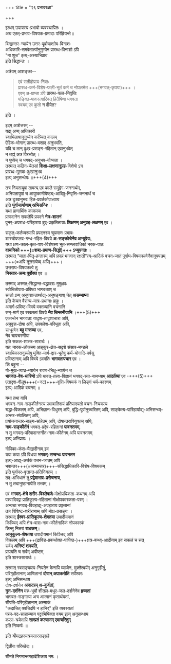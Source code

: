 +++
title = "२६ प्रभावरक्षा"

+++

इत्थम् उपायस्य-प्रभावो व्यवस्थापितः ।  
अथ एतत्-प्रभाव-विषयक-प्रमादाः परिह्रियन्ते॥  

विद्यान्तर-न्यायेन उत्तर-पूर्वाघाश्लेष-विनाशः  
अधिकारि-समवेतार्त्यानुगुण्येन प्रारब्ध-विनाशो ऽपि  
"मा शुच" इत्य्-अस्याभिप्राय  
इति सिद्धान्तः ।

अत्रेयम् आशङ्का--  

> एवं सतीहोपाय-निष्ठः  
प्रारब्ध-कर्म-विशेष-फली-भूतं कर्म च नोपलभेत +++(भगवत्-कृपया)+++ ।  
एवम् अ-प्राप्ता ऽपि **प्रारब्ध-फल-निवृत्तिः**  
पङ्क्ति-पावनत्वादिवत् हितैषिणा भगवता  
स्वयम् एव कुतो **न दीयेत**?  

इति ।

इदम् अत्रोत्तरम् --  
यद्य् अप्य् अधिकारी  
स्वाभिलाषानुगुण्येन कञ्चित् कालम्  
ऐहिक-भोगान् प्रारब्ध-वशाद् अनुभवति,  
यदि च तान् दुःख-प्रसङ्ग-रहितान् एवानुभवेत्  
न तर्ह्य् अत्र विरच्येत् ।  
न पुष्येच् च भगवद्-अनुभव-योग्यता ।  
तस्मात् कठिन-चेतसां **शिक्षा-लक्षणानुग्रह**-विशेषो ऽत्र  
प्रारब्ध-मूलक-दुःखानुभव  
इत्य् अनुसन्धेयः ॥+++(4)+++

तत्र नियतायुषां तावत्य् एव काले समुद्वेग-जननार्थम्,  
अनियतायुषां च आयुष्कामीयेष्ट्य्-आदिषु-निवृत्ति-जननार्थं च  
अत्र दुःखानुभवः हित-प्रवर्तकोपाध्याय  
इति **पूर्वाचार्याणाम् अभिसन्धिः** ।  
यथा प्राणार्थिनः काकस्य  
प्राणदानेन सफलेपि प्रपदने **नेत्र-शातनं**  
पुनर्-अपराध-परिहाराय दुष्-प्रकृतितायाः **शिक्षणम् अनुग्रह-लक्षणम्** एव ।

सकृत्-कर्तव्यस्यापि प्रपदनस्य श्रूयमाणः प्रभावः  
शास्त्रोपप्लव-गन्ध-रहित-विषये **अ-सङ्कोचेनैव अभ्युपेयः**,  
यथा क्षण-काल-कृत-पाप-विशेषस्य भूत-सम्प्लवाधिको नरक-पातः  
**वाचनिको +++(=शब्द-प्रमाण-सिद्धो)+++  ऽभ्युपगतः** ।  
तस्मात् "माता-पितृ-हन्तारम् अपि प्रपन्नं भगवान् रक्षती"त्य्-आदिकं वचन-जातं   पूर्वाघ-विषयकत्वेनैवानुपपन्नम् +++(=अपि तूत्तराघेष्व् अपि)+++।  
उत्तराघ-विषयकत्वे तु  
**निस्तार-क्रमः पूर्वोक्त** एव ॥

तस्माद् अस्मत्-सिद्धान्त-बद्धादराः मुमुक्षवः  
स्वोचितोपाय-प्रविष्टा भागवताश् च  
सन्तो ऽप्य् अनुपशान्तार्थाद्य्-अनुषङ्गाश् चेत् **असम्भाष्या**  
इति केचन वैराग्य-मात्र-प्रधानाः प्राहुः ।  
अमार्ग-प्रविष्ट-विषये वक्तव्यानि वचनानि  
सन्-मार्ग एव स्खलतां विषये **नैव चिन्तनीयानि** ।+++(5)+++  
एकान्तेन भागवताः यादृश-तादृशाचारा अपि,  
अनुवृत्त-दोषा अपि, उपक्लेश-परिभूता अपि,  
साधुत्वेन **बहु मन्तव्या** एव,  
नैव चापचरणीया  
इति सकल-शास्त्र-सारार्थः ।  
यतः नारक-लोकस्य अङ्कुर-क्षेत्र-सदृशे संसार-मण्डले  
स्वाधिकारानुरूपेषु मुक्ति-मार्ग-द्वार-भूतेषु कर्म-योगादि-पर्वसु  
प्रविष्टानाम् अपि विषये ऽवमतिः **भागवतापचार** एव ।  
किं बहुना --  
गो-मुख-व्याघ्र-न्यायेन रावण-भिक्षु-न्यायेन च  
**भागवत-वेष-धारिणो** ऽपि यावत्-तत्त्व-विज्ञानं भगवद्-रूप-नामभ्याम् **आदर्तव्या** एव -+++(5)+++  
एतादृश-शैलूष+++(=नट)+++-वृत्ति-विषयकं न लिङ्गं धर्म-कारणम्  
इत्य्-आदिकं वचनम् ॥

यथा तथा वापि  
भगवन्-नाम-सङ्कीर्तनस्य प्रभावातिशयं प्रतिपादयतो वचन-निचयस्य  
श्रद्धा-विकलम् अपि, अभिज्ञान-विधुरम् अपि, बुद्धि-पूर्वानुच्चरितम् अपि,   साङ्केत्य-पारिहार्याद्य्-अभिसन्ध्य्-अन्तर-संवलितम् अपि,  
प्रयोजनान्तर-सङ्ग-सहितम् अपि, दोषान्तरावियुक्तम् अपि,  
**नाम-सङ्कीर्तनं** भगवत्-प्रद्वेष-रहितानां **पावनतमम्**,  
न तु भगवत्-परिवादान्तर्नीत-नाम-कीर्तनम् अपि पावनतमम्  
इत्य् अभिप्रायः । 

गोपिका-कंस-चैद्यादीनाम् इव  
यया कया ऽपि विधया **भगवत्-सम्बन्धः पावनतम**  
इत्य्-आद्य्-अर्थकं वचन-जातम् अपि  
भवान्तर+++(=जन्मान्तर)+++-संसिद्धाधिकारि-विशेष-विषयकम्  
इति पूर्वापर-वृत्तान्त-प्रतिनियतम् ।  
तद्-अभिधानं तु **प्रद्वेषाभाव-प्ररोचनाय**,  
न तु तथानुष्ठानायेति तत्त्वम् ।

एवं **भगवत्-क्षेत्रे शरीर-विश्लेषादेः** मोक्षोपयिकता-कथनम् अपि  
पश्वादिवद्वा प्रातिकूल्य-रहितानां मोक्षोपकारकता-परम् ।  
अन्यथा भगवद्-विग्रहाद्य्-अपहाराय प्रवृत्तानां  
तत्र विशिष्ट-शरीराणाम् अपि मोक्ष-प्रसङ्गः ।  
तस्माद् **ईश्वर-प्रातिकूल्य-शेषतया** उपादीयमानं  
किञ्चिद् अपि क्षेत्र-वास-नाम-कीर्तनादिकं नोपकारकं  
किन्तु नितरां **बाधकम्**।  
**आनुकूल्य-शेषतया** उपादीयमानं किञ्चिद् अपि  
विकलम् अपि +++(द्राविड-प्रबन्धोक्त-पापिष्ठ-)+++क्षत्र-बन्ध्व्-आदीनाम् इव सकलं च सत्  
सर्वम् **अनिष्टं शमयति**,  
प्रापयति च सर्वम् अपीष्टम्  
इति शास्त्रसारार्थः ।

तस्मात् स्वसङ्कल्प-नियतेन केनापि व्याजेन, मुक्तैश्वर्यम् अनुगृहीतुं,  
परिगृहीतानाम् आश्रितानां **दोषान् अपाकरोति** सर्वेश्वरः  
इत्य् अभिसन्धाय  
दोष-दर्शनेन **अनादरम् अ-कुर्वतां**,  
**गुण-दर्शनेन** मरु-भूमौ शीतल-मधुर-जल-दर्शनेनेव **हृष्यतां**  
भागवत-सङ्गत्या अत्र आत्मानं कृतार्थयतां,  
श्रीपति-परिगृहीतानाम् अस्माकं  
"कदाचित् क्वचिदपि न हानिर्" इति व्यवस्यतां  
परम-पद-साम्राज्याय पट्टाभिषिक्ता वयम् इत्य् अनुसन्धाय  
करण-त्रयेणापि **साम्प्रतं कल्याणम् एवाचरितुम्**  
इति निष्कर्षः ॥

इति श्रीमद्रहस्यत्रयसारसङ्ग्रहे

द्वितीयः परिच्छेदः ।

श्रीमते निगमान्तमहादेशिकाय नमः ।




